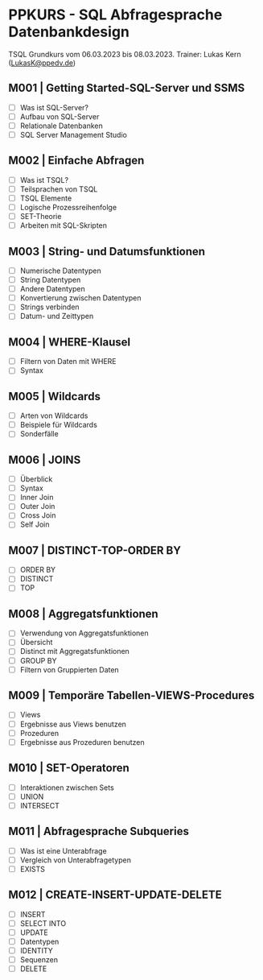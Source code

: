 # PPKURS - SQL Abfragesprache Datenbankdesign

TSQL Grundkurs vom 06.03.2023 bis 08.03.2023. Trainer: Lukas Kern (LukasK@ppedv.de) 

## M001 | Getting Started-SQL-Server und SSMS

- [ ] Was ist SQL-Server?
- [ ] Aufbau von SQL-Server
- [ ] Relationale Datenbanken
- [ ] SQL Server Management Studio

## M002 | Einfache Abfragen

- [ ] Was ist TSQL?
- [ ] Teilsprachen von TSQL
- [ ] TSQL Elemente
- [ ] Logische Prozessreihenfolge
- [ ] SET-Theorie
- [ ] Arbeiten mit SQL-Skripten

## M003 | String- und Datumsfunktionen

- [ ] Numerische Datentypen
- [ ] String Datentypen
- [ ] Andere Datentypen
- [ ] Konvertierung zwischen Datentypen
- [ ] Strings verbinden
- [ ] Datum- und Zeittypen

## M004 | WHERE-Klausel

- [ ] Filtern von Daten mit WHERE
- [ ] Syntax

## M005 | Wildcards

- [ ] Arten von Wildcards
- [ ] Beispiele für Wildcards
- [ ] Sonderfälle

## M006 | JOINS

- [ ] Überblick
- [ ] Syntax
- [ ] Inner Join
- [ ] Outer Join
- [ ] Cross Join
- [ ] Self Join

## M007 | DISTINCT-TOP-ORDER BY

- [ ] ORDER BY
- [ ] DISTINCT
- [ ] TOP

## M008 | Aggregatsfunktionen

- [ ] Verwendung von Aggregatsfunktionen
- [ ] Übersicht
- [ ] Distinct mit Aggregatsfunktionen
- [ ] GROUP BY
- [ ] Filtern von Gruppierten Daten
  
## M009 | Temporäre Tabellen-VIEWS-Procedures

- [ ] Views
- [ ] Ergebnisse aus Views benutzen
- [ ] Prozeduren
- [ ] Ergebnisse aus Prozeduren benutzen

## M010 | SET-Operatoren

- [ ] Interaktionen zwischen Sets
- [ ] UNION
- [ ] INTERSECT

## M011 | Abfragesprache Subqueries

- [ ] Was ist eine Unterabfrage
- [ ] Vergleich von Unterabfragetypen
- [ ] EXISTS

## M012 | CREATE-INSERT-UPDATE-DELETE

- [ ] INSERT
- [ ] SELECT INTO
- [ ] UPDATE
- [ ] Datentypen
- [ ] IDENTITY
- [ ] Sequenzen
- [ ] DELETE